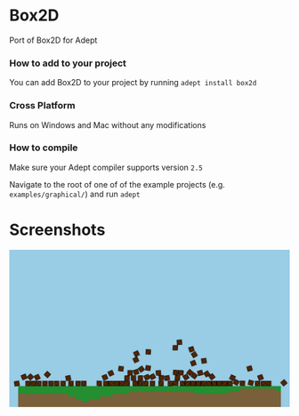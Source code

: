 # Box2D
Port of Box2D for Adept

### How to add to your project
You can add Box2D to your project by running `adept install box2d`

### Cross Platform
Runs on Windows and Mac without any modifications

### How to compile
Make sure your Adept compiler supports version `2.5`

Navigate to the root of one of of the example projects (e.g. `examples/graphical/`) and run
`adept`

# Screenshots
![](https://github.com/IsaacShelton/Box2D/raw/master/github/ss1.png)

